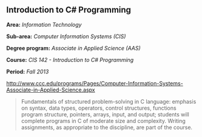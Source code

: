 ## Introduction to C# Programming

**Area:** *Information Technology*

**Sub-area:** *Computer Information Systems (CIS)*

**Degree program:** *Associate in Applied Science (AAS)*

**Course:** *CIS 142 - Introduction to C# Programming*

**Period:** *Fall 2013*

http://www.ccc.edu/programs/Pages/Computer-Information-Systems-Associate-in-Applied-Science.aspx
  
>Fundamentals of structured problem-solving in C language: emphasis on syntax, data types, operators, control structures, functions program structure, pointers, arrays, input, and output; students will complete programs in C of moderate size and complexity. Writing assignments, as appropriate to the discipline, are part of the course.